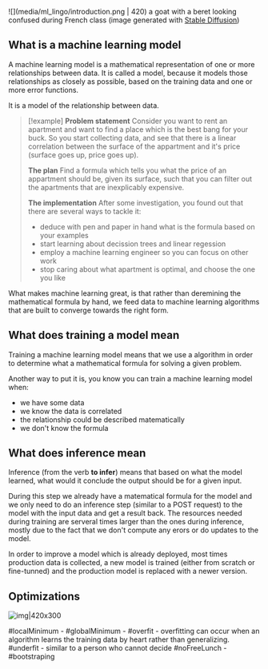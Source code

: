 ![](media/ml_lingo/introduction.png | 420)
a goat with a beret looking confused during French class (image generated with [Stable Diffusion](https://en.wikipedia.org/wiki/Stable_Diffusion))

## What is a machine learning model

A machine learning model is a mathematical representation of one or more relationships between data. It is called a model, because it models those relationships as closely as possible, based on the training data and one or more error functions.

It is a model of the relationship between data.

>[!example] 
> **Problem statement**
> Consider you want to rent an apartment and want to find a place which is the best bang for your buck. So you start collecting data, and see that there is a linear correlation between the surface of the appartment and it's price (surface goes up, price goes up).
> 
> **The plan**
> Find a formula which tells you what the price of an appartment should be, given its surface, such that you can filter out the apartments that are inexplicably expensive.
> 
> **The implementation**
> After some investigation, you found out that there are several ways to tackle it:
> * deduce with pen and paper in hand what is the formula based on your examples
> * start learning about decission trees and linear regession
> * employ a machine learning engineer so you can focus on other work
> * stop caring about what apartment is optimal, and choose the one you like

What makes machine learning great, is that rather than deremining the mathematical formula by hand, we feed data to machine learning algorithms that are built to converge towards the right form. 

## What does training a model mean

Training a machine learning model means that we use a algorithm in order to determine what a mathematical formula for solving a given problem. 

Another way to put it is, you know you can train a machine learning model when:
* we have some data
* we know the data is correlated
* the relationship could be described matematically
* we don't know the formula

## What does inference mean

Inference (from the verb **to infer**) means that based on what the model learned, what would it conclude the output should be for a given input.

During this step we already have a matematical formula for the model and we only need to do an inference step (similar to a POST request) to the model with the input data and get a result back. The resources needed during training are serveral times larger than the ones during inference, mostly due to the fact that we don't compute any erors or do updates to the model.

In order to improve a model which is already deployed, most times production data is collected, a new model is trained (either from scratch or fine-tunned) and the production model is replaced with a newer version.

## Optimizations

![img|420x300](https://ars.els-cdn.com/content/image/1-s2.0-S0009261415000366-gr1.jpg)


#localMinimum - 
#globalMinimum - 
#overfit - overfitting can occur when an algorithm learns the training data by heart rather than generalizing. 
#underfit - similar to a person who cannot decide 
#noFreeLunch - 
#bootstraping 